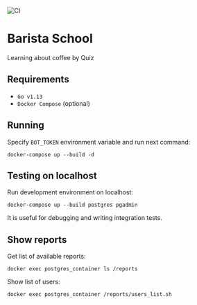 ![CI](https://github.com/ravil23/baristaschool/workflows/CI/badge.svg?branch=master)

# Barista School
Learning about coffee by Quiz

## Requirements
- `Go v1.13`
- `Docker Compose` (optional)

## Running
Specify `BOT_TOKEN` environment variable and run next command:
```
docker-compose up --build -d
```

## Testing on localhost
Run development environment on localhost:
```
docker-compose up --build postgres pgadmin
```
It is useful for debugging and writing integration tests.

## Show reports
Get list of available reports:
```
docker exec postgres_container ls /reports
```
Show list of users:
```
docker exec postgres_container /reports/users_list.sh
```
